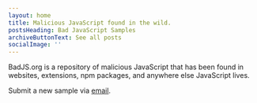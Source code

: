 ```yaml
---
layout: home
title: Malicious JavaScript found in the wild.
postsHeading: Bad JavaScript Samples
archiveButtonText: See all posts
socialImage: ''
---
```


BadJS.org is a repository of malicious JavaScript that has been found in websites, extensions, npm packages, and anywhere else JavaScript lives.

Submit a new sample via <a href="mailto:badjs.org@gmail.com">email</a>.